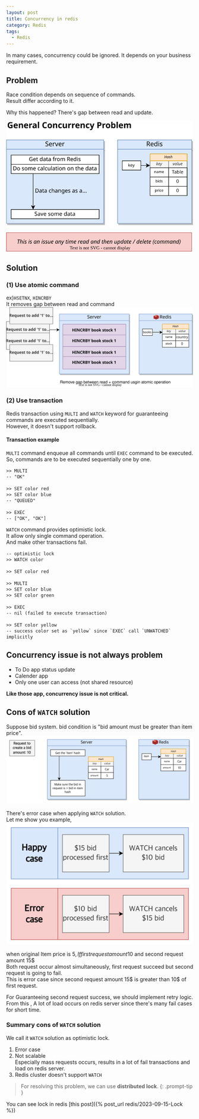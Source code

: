 ```yaml
---
layout: post
title: Concurrency in redis
category: Redis
tags:
  - Redis
---
```




In many cases, concurrency could be ignored.
It depends on your business requirement.

## Problem
Race condition depends on sequence of commands. \
Result differ according to it.

Why this happened? There's gap between read and update.

![General Concurrency Issue](/assets/img/redis/concurrency_issue.svg)

## Solution
### (1) Use atomic command
ex)`HSETNX`, `HINCRBY` \
It removes gap between read and command \
![Atomic operation](/assets/img/redis/concurrency_atomic_operation.svg)

### (2) Use transaction
Redis transaction using `MULTI` and `WATCH` keyword for guaranteeing commands are executed sequentially. \
However, it doesn't support rollback.

#### Transaction example
`MULTI` command enqueue all commands until `EXEC` command to be executed. \
So, commands are to be executed sequentially one by one.

```redis
>> MULTI
-- "OK"

>> SET color red
>> SET color blue
-- "QUEUED"

>> EXEC
-- ["OK", "OK"]
```

`WATCH` command provides optimistic lock. \
It allow only single command operation. \
And make other transactions fail.

```redis
-- optimistic lock
>> WATCH color

>> SET color red

>> MULTI
>> SET color blue
>> SET color green

>> EXEC
-- nil (failed to execute transaction)

>> SET color yellow
-- success color set as `yellow` since `EXEC` call `UNWATCHED` implicitly
```

## Concurrency issue is not always problem
- To Do app status update
- Calender app
- Only one user can access (not shared resource)

**Like those app, concurrency issue is not critical.**


## Cons of `WATCH` solution

Suppose bid system.
bid condition is "bid amount must be greater than item price". \
![WATCH-Scenario](/assets/img/redis/item-scenario.png)


There's error case when applying `WATCH` solution. \
Let me show you example,
![WATCH-error-case](/assets/img/redis/watch-case.png)

when original Item price is 5$, If first request amount 10$ and second request amount 15$ \
Both request occur almost simultaneously, first request succeed but second request is going to fail. \
This is error case since second request amount 15$ is greater than 10$ of first request.

For Guaranteeing second request success, we should implement retry logic. \
From this , A lot of load occurs on redis server since there's many fail cases for short time.


### Summary cons of `WATCH` solution
We call it `WATCH` solution as optimistic lock.

1. Error case
2. Not scalable \
Especially mass requests occurs, results in a lot of fail transactions and load on redis server.
3. Redis cluster doesn't support `WATCH`

> For resolving this problem, we can use **distributed lock**.
{: .prompt-tip }

You can see lock in redis [this post]({% post_url redis/2023-09-15-Lock %})




